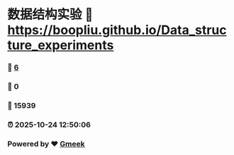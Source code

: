 # 数据结构实验 :link: https://boopliu.github.io/Data_structure_experiments 
### :page_facing_up: [6](https://boopliu.github.io/Data_structure_experiments/tag.html) 
### :speech_balloon: 0 
### :hibiscus: 15939 
### :alarm_clock: 2025-10-24 12:50:06 
### Powered by :heart: [Gmeek](https://github.com/Meekdai/Gmeek)
